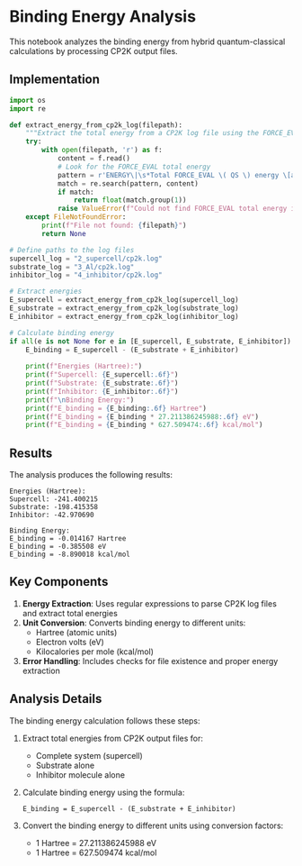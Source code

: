 # Binding Energy Analysis

This notebook analyzes the binding energy from hybrid quantum-classical calculations by processing CP2K output files.

## Implementation

```python
import os
import re

def extract_energy_from_cp2k_log(filepath):
    """Extract the total energy from a CP2K log file using the FORCE_EVAL energy pattern."""
    try:
        with open(filepath, 'r') as f:
            content = f.read()
            # Look for the FORCE_EVAL total energy
            pattern = r'ENERGY\|\s*Total FORCE_EVAL \( QS \) energy \[a\.u\.\]:\s*(-?\d+\.\d+)'
            match = re.search(pattern, content)
            if match:
                return float(match.group(1))
            raise ValueError(f"Could not find FORCE_EVAL total energy in {filepath}")
    except FileNotFoundError:
        print(f"File not found: {filepath}")
        return None    

# Define paths to the log files
supercell_log = "2_supercell/cp2k.log"
substrate_log = "3_Al/cp2k.log"
inhibitor_log = "4_inhibitor/cp2k.log"

# Extract energies
E_supercell = extract_energy_from_cp2k_log(supercell_log)
E_substrate = extract_energy_from_cp2k_log(substrate_log)
E_inhibitor = extract_energy_from_cp2k_log(inhibitor_log)

# Calculate binding energy
if all(e is not None for e in [E_supercell, E_substrate, E_inhibitor]):
    E_binding = E_supercell - (E_substrate + E_inhibitor)
    
    print(f"Energies (Hartree):")
    print(f"Supercell: {E_supercell:.6f}")
    print(f"Substrate: {E_substrate:.6f}")
    print(f"Inhibitor: {E_inhibitor:.6f}")
    print(f"\nBinding Energy:")
    print(f"E_binding = {E_binding:.6f} Hartree")
    print(f"E_binding = {E_binding * 27.211386245988:.6f} eV")
    print(f"E_binding = {E_binding * 627.509474:.6f} kcal/mol")
```

## Results

The analysis produces the following results:

```
Energies (Hartree):
Supercell: -241.400215
Substrate: -198.415358
Inhibitor: -42.970690

Binding Energy:
E_binding = -0.014167 Hartree
E_binding = -0.385508 eV
E_binding = -8.890018 kcal/mol
```

## Key Components

1. **Energy Extraction**: Uses regular expressions to parse CP2K log files and extract total energies
2. **Unit Conversion**: Converts binding energy to different units:
   - Hartree (atomic units)
   - Electron volts (eV)
   - Kilocalories per mole (kcal/mol)
3. **Error Handling**: Includes checks for file existence and proper energy extraction

## Analysis Details

The binding energy calculation follows these steps:

1. Extract total energies from CP2K output files for:
   - Complete system (supercell)
   - Substrate alone
   - Inhibitor molecule alone
   
2. Calculate binding energy using the formula:
   ```
   E_binding = E_supercell - (E_substrate + E_inhibitor)
   ```

3. Convert the binding energy to different units using conversion factors:
   - 1 Hartree = 27.211386245988 eV
   - 1 Hartree = 627.509474 kcal/mol 